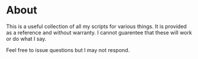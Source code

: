 # About
This is a useful collection of all my scripts for various things. It is provided as a reference and without warranty. I cannot guarentee that these will work or do what I say.

Feel free to issue questions but I may not respond.
